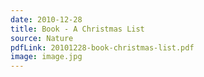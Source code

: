 ```yaml
---
date: 2010-12-28
title: Book - A Christmas List
source: Nature
pdfLink: 20101228-book-christmas-list.pdf
image: image.jpg
---
```


